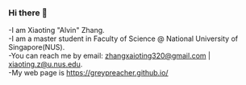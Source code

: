 ### Hi there 👋

-I am Xiaoting "Alvin" Zhang.   
-I am a master student in Faculty of Science @ National University of Singapore(NUS).  
-You can reach me by email: zhangxaioting320@gmail.com | xiaoting.z@u.nus.edu.  
-My web page is https://greypreacher.github.io/  

<!--
**GreyPreacher/GreyPreacher** is a ✨ _special_ ✨ repository because its `README.md` (this file) appears on your GitHub profile.

Here are some ideas to get you started:

- 🔭 I’m currently working on ...
- 🌱 I’m currently learning ...
- 👯 I’m looking to collaborate on ...
- 🤔 I’m looking for help with ...
- 💬 Ask me about ...
- 📫 How to reach me: ...
- 😄 Pronouns: ...
- ⚡ Fun fact: ...
-->
